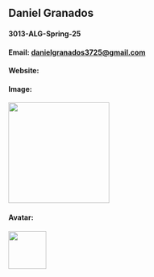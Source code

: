 ## Daniel Granados 
#### 3013-ALG-Spring-25
#### Email: danielgranados3725@gmail.com
#### Website: 
#### Image: 
<img src="https://thumbs2.imgbox.com/43/a4/BVBsVcmQ_t.jpeg" width="200">

#### Avatar:
<img src="https://thumbs2.imgbox.com/43/19/2o4UxhpH_t.jpeg" width="75">

